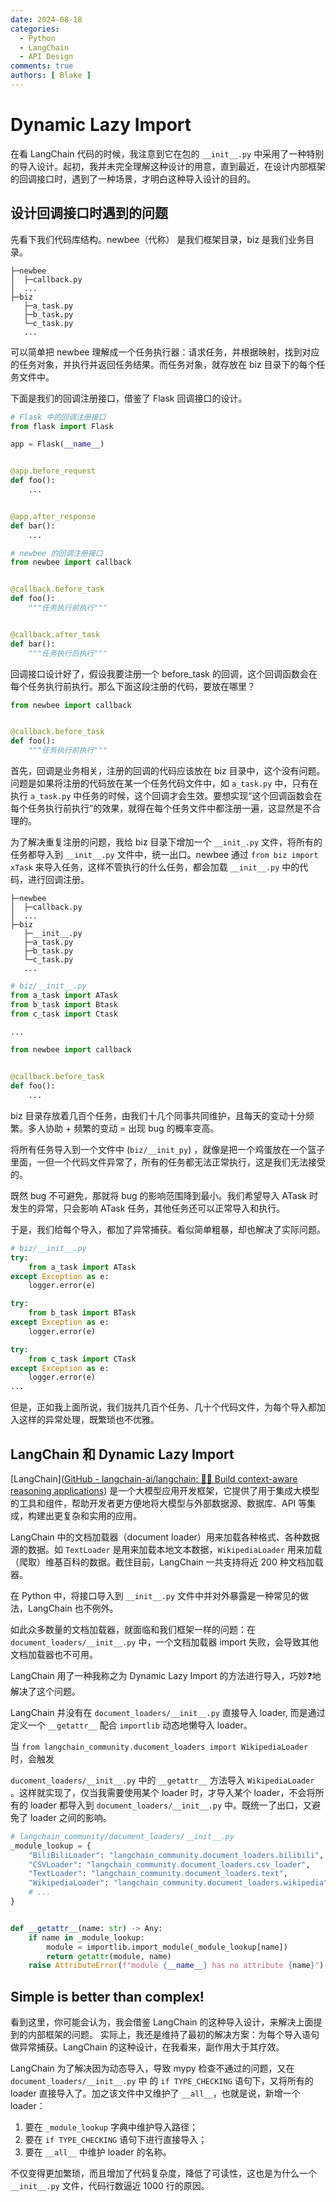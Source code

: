 ```yaml
---
date: 2024-08-18
categories:
  - Python
  - LangChain
  - API Design
comments: true
authors: [ Blake ]
---
```


# Dynamic Lazy Import

在看 LangChain 代码的时候，我注意到它在包的 `__init__.py` 中采用了一种特别的导入设计。起初，我并未完全理解这种设计的用意，直到最近，在设计内部框架的回调接口时，遇到了一种场景，才明白这种导入设计的目的。

<!-- more -->

## 设计回调接口时遇到的问题
先看下我们代码库结构。newbee（代称） 是我们框架目录，biz 是我们业务目录。

```shell
├─newbee
│  ├─callback.py
│  ...
├─biz
   ├─a_task.py
   ├─b_task.py
   └─c_task.py
   ...
```

可以简单把 newbee 理解成一个任务执行器：请求任务，并根据映射，找到对应的任务对象，并执行并返回任务结果。而任务对象，就存放在
biz 目录下的每个任务文件中。

下面是我们的回调注册接口，借鉴了 Flask 回调接口的设计。

```python
# Flask 中的回调注册接口
from flask import Flask

app = Flask(__name__)


@app.before_request
def foo():
    ...


@app.after_response
def bar():
    ...
```

```python
# newbee 的回调注册接口
from newbee import callback


@callback.before_task
def foo():
    """任务执行前执行"""


@callback.after_task
def bar():
    """任务执行后执行"""
```

回调接口设计好了，假设我要注册一个 before_task 的回调，这个回调函数会在每个任务执行前执行。那么下面这段注册的代码，要放在哪里？

```python
from newbee import callback


@callback.before_task
def foo():
    """任务执行前执行"""
```

首先，回调是业务相关，注册的回调的代码应该放在 biz 目录中，这个没有问题。问题是如果将注册的代码放在某一个任务代码文件中，如
`a_task.py` 中，只有在执行 `a_task.py` 中任务的时候，这个回调才会生效。要想实现“这个回调函数会在每个任务执行前执行”的效果，就得在每个任务文件中都注册一遍，这显然是不合理的。

为了解决重复注册的问题，我给 biz 目录下增加一个 `__init_.py` 文件，将所有的任务都导入到 `__init__.py` 文件中，统一出口。newbee
通过 `from biz import xTask` 来导入任务，这样不管执行的什么任务，都会加载 `__init__.py` 中的代码，进行回调注册。


```shell
├─newbee
│  ├─callback.py
│  ...
├─biz
   ├─__init__.py
   ├─a_task.py
   ├─b_task.py
   └─c_task.py
   ...
```

```python
# biz/__init__.py
from a_task import ATask
from b_task import Btask
from c_task import Ctask

...

from newbee import callback


@callback.before_task
def foo():
    ...
```

biz 目录存放着几百个任务，由我们十几个同事共同维护，且每天的变动十分频繁。多人协助 + 频繁的变动 = 出现 bug 的概率变高。

将所有任务导入到一个文件中 (`biz/__init_py`) ，就像是把一个鸡蛋放在一个篮子里面，一但一个代码文件异常了，所有的任务都无法正常执行，这是我们无法接受的。

既然 bug 不可避免，那就将 bug 的影响范围降到最小。我们希望导入 ATask 时发生的异常，只会影响 ATask 任务，其他任务还可以正常导入和执行。

于是，我们给每个导入，都加了异常捕获。看似简单粗暴，却也解决了实际问题。

```python
# biz/__init__.py
try:
    from a_task import ATask
except Exception as e:
    logger.error(e)

try:
    from b_task import BTask
except Exception as e:
    logger.error(e)

try:
    from c_task import CTask
except Exception as e:
    logger.error(e)
...
```

但是，正如我上面所说，我们拢共几百个任务、几十个代码文件，为每个导入都加入这样的异常处理，既繁琐也不优雅。

## LangChain 和 Dynamic Lazy Import

[LangChain]([GitHub - langchain-ai/langchain: 🦜🔗 Build context-aware reasoning applications](https://github.com/langchain-ai/langchain))
是一个大模型应用开发框架，它提供了用于集成大模型的工具和组件，帮助开发者更方便地将大模型与外部数据源、数据库、API
等集成，构建出更复杂和实用的应用。

LangChain 中的文档加载器（document loader）用来加载各种格式、各种数据源的数据。如 `TextLoader`
是用来加载本地文本数据，`WikipediaLoader` 用来加载（爬取）维基百科的数据。截住目前，LangChain 一共支持将近 200 种文档加载器。

在 Python 中，将接口导入到 `__init__.py` 文件中并对外暴露是一种常见的做法，LangChain 也不例外。

如此众多数量的文档加载器，就面临和我们框架一样的问题：在 `document_loaders/__init__.py` 中，一个文档加载器 import 失败，会导致其他文档加载器也不可用。

LangChain 用了一种我称之为 Dynamic Lazy Import 的方法进行导入，巧妙❓地解决了这个问题。

LangChain 并没有在 `document_loaders/__init__.py`  直接导入 loader, 而是通过定义一个 `__getattr__` 配合 `importlib`  动态地懒导入 loader。

当 `from langchain_community.ducoment_loaders import WikipediaLoader` 时，会触发

`ducoment_loaders/__init__.py` 中的 `__getattr__` 方法导入 `WikipediaLoader` 。这样就实现了，仅当我需要使用某个 loader
时，才导入某个 loader，不会将所有的 loader 都导入到 `document_loaders/__init__.py` 中。既统一了出口，又避免了 loader 之间的影响。

```python
# langchain_community/document_loaders/__init__.py
_module_lookup = {
    "BiliBiliLoader": "langchain_community.document_loaders.bilibili",
    "CSVLoader": "langchain_community.document_loaders.csv_loader",
    "TextLoader": "langchain_community.document_loaders.text",
    "WikipediaLoader": "langchain_community.document_loaders.wikipedia",
    # ...
}


def __getattr__(name: str) -> Any:
    if name in _module_lookup:
        module = importlib.import_module(_module_lookup[name])
        return getattr(module, name)
    raise AttributeError(f"module {__name__} has no attribute {name}")
```

## Simple is better than complex!
看到这里，你可能会认为，我会借鉴 LangChain 的这种导入设计，来解决上面提到的内部框架的问题。
实际上，我还是维持了最初的解决方案：为每个导入语句做异常捕获。LangChain 的这种设计，在我看来，副作用大于其疗效。

LangChain 为了解决因为动态导入，导致 mypy 检查不通过的问题，又在 `document_loaders/__init__.py` 中 的 `if TYPE_CHECKING` 语句下，又将所有的 loader 直接导入了。加之该文件中又维护了 `__all__`，也就是说，新增一个 loader：
1. 要在 `_module_lookup` 字典中维护导入路径；
2. 要在 `if TYPE_CHECKING` 语句下进行直接导入；
3. 要在 `__all__` 中维护 loader 的名称。

不仅变得更加繁琐，而且增加了代码复杂度，降低了可读性，这也是为什么一个 `__init__.py` 文件，代码行数逼近 1000 行的原因。